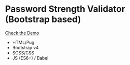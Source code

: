 # Password Strength Validator (Bootstrap based)

[Check the Demo](https://codepen.io/nat-davydova/pen/yLyXogO)

* HTML/Pug
* Bootstrap v4
* SCSS/CSS
* JS (ES6+) / Babel

